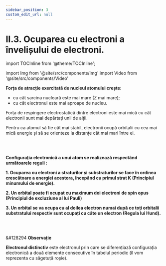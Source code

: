 ```yaml
---
sidebar_position: 3
custom_edit_url: null
---
```


# II.3. Ocuparea cu electroni a învelișului de electroni.

import TOCInline from '@theme/TOCInline';

<TOCInline toc={toc} />



import Img from '@site/src/components/Img'
import Video from '@site/src/components/Video'




<div class="alert alert--primary" role="alert">

**Forța de atracție exercitată de nucleul atomului crește:**   
- cu cât sarcina nucleară este mai mare (Z mai mare);   
- cu cât electronul este mai aproape de nucleu.

Forța de respingere electrostatică dintre electroni este mai mică cu cât electronii sunt mai depărtați unii de alții. 

Pentru ca atomul să fie cât mai stabil, electronii ocupă orbitalii cu cea mai mică energie și să se orienteze la distanțe cât mai mari între ei.


</div>


<br></br>





<div class="alert alert--primary" role="alert">

**Configurația electronică a unui atom se realizează respectând următoarele reguli :**

**1. Ocuparea cu electroni a straturilor și substraturilor se face în ordinea crescătoare a energiei acestora, începând cu primul strat K (Principiul minumului de energie).**

**2. Un orbital poate fi ocupat cu maximum doi electroni de spin opus (Principiul de excluziune al lui Pauli)**

**3. Un orbital se va ocupa cu al doilea electron numai după ce toți orbitalii substratului respectiv sunt ocupați cu câte un electron (Regula lui Hund).** 






</div>


<br></br>



<div class="alert alert--secondary" role="alert">

&#128294 **Observație**

**Electronul distinctiv** este electronul prin care se diferențiază configurația electronică a două elemente consecutive în tabelul periodic (îl vom reprezenta cu săgetuță roșie).



</div>

